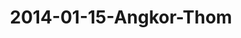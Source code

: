 ---
layout: blog
title: 2014-01-15-Angkor-Thom
category: blog
lat: 13.44111
lng: 103.85939
image: https://s3-us-west-2.amazonaws.com/travels2013/2014-01-15 20:52:26 PST.jpg
observation: 20140115205226PST
---